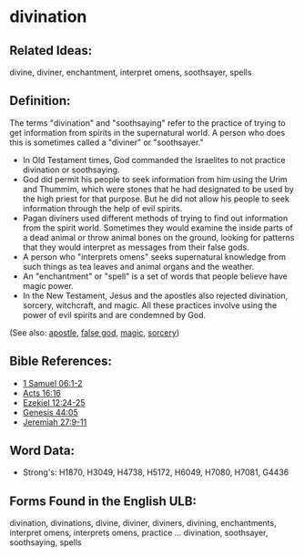 # divination

## Related Ideas:

divine, diviner, enchantment, interpret omens, soothsayer, spells

## Definition:

The terms "divination" and "soothsaying" refer to the practice of trying to get information from spirits in the supernatural world. A person who does this is sometimes called a "diviner" or "soothsayer."

* In Old Testament times, God commanded the Israelites to not practice divination or soothsaying.
* God did permit his people to seek information from him using the Urim and Thummim, which were stones that he had designated to be used by the high priest for that purpose. But he did not allow his people to seek information through the help of evil spirits.
* Pagan diviners used different methods of trying to find out information from the spirit world. Sometimes they would examine the inside parts of a dead animal or throw animal bones on the ground, looking for patterns that they would interpret as messages from their false gods.
* A person who "interprets omens" seeks supernatural knowledge from such things as tea leaves and animal organs and the weather.
* An "enchantment" or "spell" is a set of words that people believe have magic power.
* In the New Testament, Jesus and the apostles also rejected divination, sorcery, witchcraft, and magic. All these practices involve using the power of evil spirits and are condemned by God.

(See also: [apostle](../kt/apostle.md), [false god](../kt/falsegod.md), [magic](../other/magic.md), [sorcery](../other/sorcery.md))

## Bible References:

* [1 Samuel 06:1-2](rc://en/tn/help/1sa/06/01)
* [Acts 16:16](rc://en/tn/help/act/16/16)
* [Ezekiel 12:24-25](rc://en/tn/help/ezk/12/24)
* [Genesis 44:05](rc://en/tn/help/gen/44/05)
* [Jeremiah 27:9-11](rc://en/tn/help/jer/27/09)

## Word Data:

* Strong's: H1870, H3049, H4738, H5172, H6049, H7080, H7081, G4436

## Forms Found in the English ULB:

divination, divinations, divine, diviner, diviners, divining, enchantments, interpret omens, interprets omens, practice ... divination, soothsayer, soothsaying, spells
